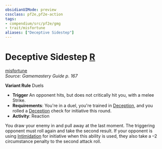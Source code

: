 ```yaml
---
obsidianUIMode: preview
cssclass: pf2e,pf2e-action
tags:
- compendium/src/pf2e/gmg
- trait/misfortune
aliases: ["Deceptive Sidestep"]
---
```

# Deceptive Sidestep [R](/rules/core-rulebook/chapter-9-playing-the-game.md#Actions "Reaction")
[misfortune](/rules/traits/misfortune.md)  
*Source: Gamemastery Guide p. 167*  

**Variant Rule** Duels
- **Trigger** An opponent hits, but does not critically hit you, with a melee Strike.
- **Requirements**: You're in a duel, you're trained in [Deception](/compendium/skills.md#Deception), and you rolled a [Deception](/compendium/skills.md#Deception) check for initiative this round.
- **Activity**: Reaction

You draw your enemy in and pull away at the last moment. The triggering opponent must roll again and take the second result. If your opponent is using [Intimidation](/compendium/skills.md#Intimidation) for initiative when this ability is used, they also take a –2 circumstance penalty to the second attack roll.